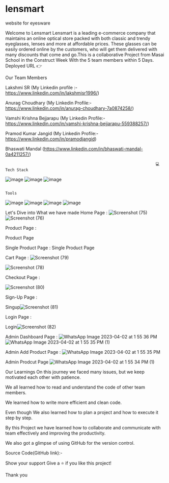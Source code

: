 # lensmart
website for eyesware


Welcome to Lensmart
Lensmart is a leading e-commerce company that maintains an online optical store packed with both classic and trendy eyeglasses, lenses and more at affordable prices. These glasses can be easily ordered online by the customers, who will get them delivered with many discounts that come and go.This is a collaborative Project from Masai School in the Construct Week With the 5 team members within 5 Days.
Deployed URL 👉 

Our Team Members

Lakshmi SR (My Linkedin profile :-https://www.linkedin.com/in/lakshmisr1996/)

Anurag Choudhary (My Linkedin Profile:-https://www.linkedin.com/in/anurag-choudhary-7a0874258/)

Vamshi Krishna Bejjarapu (My Linkedin Profile:- https://www.linkedin.com/in/vamshi-krishna-bejjarapu-559388257/)

Pramod Kumar Jangid (My Linkedin Profile:- https://www.linkedin.com/in/pramodjangid)

Bhaswati Mandal (https://www.linkedin.com/in/bhaswati-mandal-0a4211257/)





                                                                      💻 Tech Stack

![image](https://user-images.githubusercontent.com/80309747/229348805-946f60f0-26c4-4069-9fb7-3d450e7abc51.png)
![image](https://user-images.githubusercontent.com/80309747/229348825-9ba7f0b5-db77-4025-8d48-d1e38421d0f0.png)
![image](https://user-images.githubusercontent.com/80309747/229348835-da03d010-e01e-4299-ad47-53e08d5b49fb.png)



                                                                           Tools
![image](https://user-images.githubusercontent.com/80309747/229348866-a41c6e5d-458a-4396-a0f6-ce974e5cfae0.png)
![image](https://user-images.githubusercontent.com/80309747/229348874-6e5a14c8-46e7-457c-b14c-c2491866064f.png)
![image](https://user-images.githubusercontent.com/80309747/229348882-7a0c4058-7f44-48be-88a0-d37da699bbfc.png)
![image](https://user-images.githubusercontent.com/80309747/229348884-8fd728ce-a616-4341-a4ca-fe15677f0d3c.png)



Let's Dive into What we have made
Home Page :
![Screenshot (75)](https://user-images.githubusercontent.com/80309747/229341184-f9bd70f4-3c2d-408f-b695-7f155e998528.png)
![Screenshot (76)](https://user-images.githubusercontent.com/80309747/229341192-45b8328b-09a8-4ded-81a2-b155d70c0ea9.png)



Product Page :

Product Page

Single Product Page :
Single Product Page

Cart Page :
![Screenshot (79)](https://user-images.githubusercontent.com/80309747/229341610-22a24c90-4ba1-4690-942a-87fcbd4fc796.png)

![Screenshot (78)](https://user-images.githubusercontent.com/80309747/229341615-a1fe39ad-2e41-4f0b-af6b-757c33c84a9a.png)



Checkout Page :

![Screenshot (80)](https://user-images.githubusercontent.com/80309747/229341680-7987012b-1bdc-4315-885b-b240d564b38c.png)



Sign-Up Page :

Singup![Screenshot (81)](https://user-images.githubusercontent.com/80309747/229341736-ad666fb7-cd6b-4f0e-9b02-f93b27f0fdf3.png)


Login Page :

Login![Screenshot (82)](https://user-images.githubusercontent.com/80309747/229341765-87d0b2d1-f0a5-4700-9c22-404571c7c6b6.png)

Admin Dashboard Page :
![WhatsApp Image 2023-04-02 at 1 55 36 PM](https://user-images.githubusercontent.com/80309747/229348515-b4064f6c-1280-4e42-aafc-700cdc139658.jpeg)
![WhatsApp Image 2023-04-02 at 1 55 35 PM (1)](https://user-images.githubusercontent.com/80309747/229348578-70abf26b-15f6-49d6-95f9-59f1d9a062f0.jpeg)




Admin Add Product Page :
![WhatsApp Image 2023-04-02 at 1 55 35 PM](https://user-images.githubusercontent.com/80309747/229348528-21301e71-5c9c-43e0-9b31-0dcb19fb26a4.jpeg)

Admin  Prodcut Page
![WhatsApp Image 2023-04-02 at 1 55 34 PM (1)](https://user-images.githubusercontent.com/80309747/229348952-cb6c79b2-c08c-4414-971f-e665c4dc28fc.jpeg)



Our Learnings
On this journey we faced many issues, but we keep motivated each other with patience.

We all learned how to read and understand the code of other team members.

We learned how to write more efficient and clean code.

Even though We also learned how to plan a project and how to execute it step by step.

By this Project we have learned how to collaborate and communicate with team effectively and improving the productivity.

We also got a glimpse of using GitHub for the version control.

Source Code(GitHub link):- 

Show your support
Give a ⭐️ if you like this project!

Thank you
